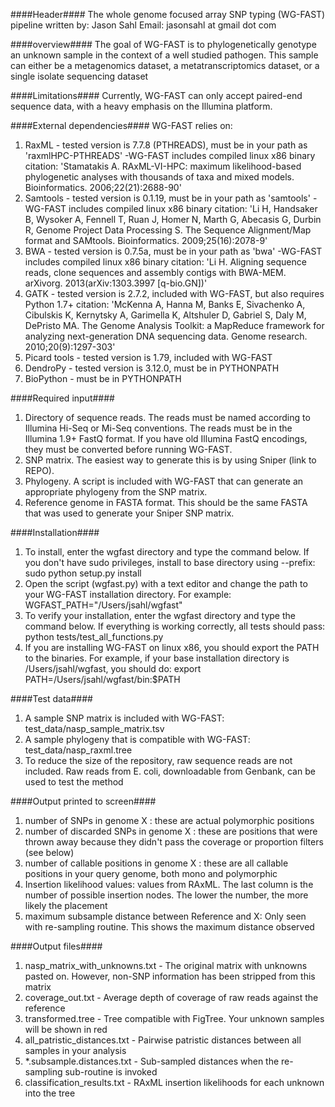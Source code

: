 ####Header####
The whole genome focused array SNP typing (WG-FAST) pipeline
written by: Jason Sahl
Email: jasonsahl at gmail dot com

####overview####
The goal of WG-FAST is to phylogenetically genotype an unknown
sample in the context of a well studied pathogen.  This sample
can either be a metagenomics dataset, a metatranscriptomics dataset,
or a single isolate sequencing dataset

####Limitations####
Currently, WG-FAST can only accept paired-end sequence data, with
a heavy emphasis on the Illumina platform.

####External dependencies####
WG-FAST relies on:

1.  RaxML - tested version is 7.7.8 (PTHREADS), must be in your path as 'raxmlHPC-PTHREADS'
-WG-FAST includes compiled linux x86 binary
citation: 'Stamatakis A. RAxML-VI-HPC: maximum likelihood-based phylogenetic analyses with thousands of taxa and mixed models. Bioinformatics. 2006;22(21):2688-90'
2.  Samtools - tested version is 0.1.19, must be in your path as 'samtools'
-WG-FAST includes compiled linux x86 binary
citation: 'Li H, Handsaker B, Wysoker A, Fennell T, Ruan J, Homer N, Marth G, Abecasis G, Durbin R, Genome Project Data Processing S. The Sequence Alignment/Map format and SAMtools. Bioinformatics. 2009;25(16):2078-9'
3.  BWA - tested version is 0.7.5a, must be in your path as 'bwa'
-WG-FAST includes compiled linux x86 binary
citation: 'Li H. Aligning sequence reads, clone sequences and assembly contigs with BWA-MEM. arXivorg. 2013(arXiv:1303.3997 [q-bio.GN])'
4.  GATK - tested version is 2.7.2, included with WG-FAST, but also requires Python 1.7+
citation: 'McKenna A, Hanna M, Banks E, Sivachenko A, Cibulskis K, Kernytsky A, Garimella K, Altshuler D, Gabriel S, Daly M, DePristo MA. The Genome Analysis Toolkit: a MapReduce framework for analyzing next-generation DNA sequencing data. Genome research. 2010;20(9):1297-303'
5.  Picard tools - tested version is 1.79, included with WG-FAST
6.  DendroPy - tested version is 3.12.0, must be in PYTHONPATH
7.  BioPython - must be in PYTHONPATH

####Required input####
1.  Directory of sequence reads.  The reads must be named according to Illumina Hi-Seq or Mi-Seq conventions.
The reads must be in the Illumina 1.9+ FastQ format.  If you have old Illumina FastQ encodings, they must be
converted before running WG-FAST.
2.  SNP matrix.  The easiest way to generate this is by using Sniper (link to REPO).
3.  Phylogeny.  A script is included with WG-FAST that can generate an appropriate phylogeny
from the SNP matrix.
4.  Reference genome in FASTA format.  This should be the same FASTA that was used to generate your Sniper
SNP matrix.

####Installation####
1.  To install, enter the wgfast directory and type the command below.  If you don't have sudo
privileges, install to base directory using --prefix:
sudo python setup.py install
2.  Open the script (wgfast.py) with a text editor and change the path to your WG-FAST installation directory.
For example:
WGFAST_PATH="/Users/jsahl/wgfast"
3.  To verify your installation, enter the wgfast directory and type the command below.  If everything
is working correctly, all tests should pass:
python tests/test_all_functions.py
4.  If you are installing WG-FAST on linux x86, you should export the PATH to the binaries.
For example, if your base installation directory is /Users/jsahl/wgfast, you should do:
export PATH=/Users/jsahl/wgfast/bin:$PATH

####Test data####
1.  A sample SNP matrix is included with WG-FAST:
test_data/nasp_sample_matrix.tsv
2.  A sample phylogeny that is compatible with WG-FAST:
test_data/nasp_raxml.tree
3.  To reduce the size of the repository, raw sequence reads are not included.  Raw reads
from E. coli, downloadable from Genbank, can be used to test the method

####Output printed to screen####
1.  number of SNPs in genome X : these are actual polymorphic positions
2.  number of discarded SNPs in genome X : these are positions that were thrown away
because they didn't pass the coverage or proportion filters (see below)
3.  number of callable positions in genome X : these are all callable positions in your
query genome, both mono and polymorphic
4.  Insertion likelihood values: values from RAxML.  The last column is the number of possible
insertion nodes.  The lower the number, the more likely the placement
5.  maximum subsample distance between Reference and X: Only seen with re-sampling routine.
This shows the maximum distance observed


####Output files####
1.  nasp_matrix_with_unknowns.txt - The original matrix with unknowns pasted on.  However,
non-SNP information has been stripped from this matrix
2.  coverage_out.txt - Average depth of coverage of raw reads against the reference
3.  transformed.tree - Tree compatible with FigTree.  Your unknown samples will be shown
in red
4.  all_patristic_distances.txt - Pairwise patristic distances between all samples in your
analysis
5.  *.subsample.distances.txt - Sub-sampled distances when the re-sampling sub-routine is
invoked
6.  classification_results.txt - RAxML insertion likelihoods for each unknown into the tree


